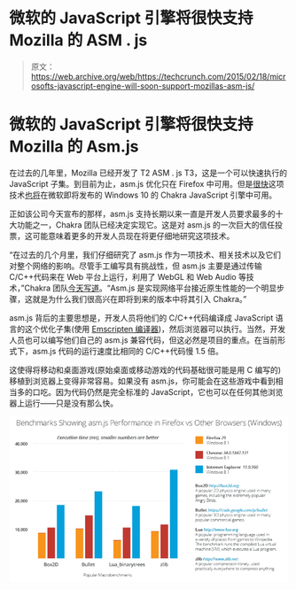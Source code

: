 # 微软的 JavaScript 引擎将很快支持 Mozilla 的 ASM . js 

> 原文：<https://web.archive.org/web/https://techcrunch.com/2015/02/18/microsofts-javascript-engine-will-soon-support-mozillas-asm-js/>

# 微软的 JavaScript 引擎将很快支持 Mozilla 的 Asm.js

在过去的几年里，Mozilla 已经开发了 T2 ASM . js T3，这是一个可以快速执行的 JavaScript 子集。到目前为止，asm.js 优化只在 Firefox 中可用。但是[很快](https://web.archive.org/web/20221207103937/https://blog.mozilla.org/luke/2015/02/18/microsoft-announces-asm-js-optimizations/)这项技术[也将](https://web.archive.org/web/20221207103937/http://blogs.msdn.com/b/ie/archive/2015/02/18/bringing-asm-js-to-the-chakra-javascript-engine-in-windows-10.aspx)在微软即将发布的 Windows 10 的 Chakra JavaScript 引擎中可用。

正如该公司今天宣布的那样，asm.js 支持长期以来一直是开发人员要求最多的十大功能之一，Chakra 团队已经决定实现它。这是对 asm.js 的一次巨大的信任投票，这可能意味着更多的开发人员现在将更仔细地研究这项技术。

“在过去的几个月里，我们仔细研究了 asm.js 作为一项技术、相关技术以及它们对整个网络的影响。尽管手工编写具有挑战性，但 asm.js 主要是通过传输 C/C++代码来在 Web 平台上运行，利用了 WebGL 和 Web Audio 等技术，”Chakra 团队[今天写道](https://web.archive.org/web/20221207103937/http://blogs.msdn.com/b/ie/archive/2015/02/18/bringing-asm-js-to-the-chakra-javascript-engine-in-windows-10.aspx)。“Asm.js 是实现网络平台接近原生性能的一个明显步骤，这就是为什么我们很高兴在即将到来的版本中将其引入 Chakra。”

asm.js 背后的主要思想是，开发人员将他们的 C/C++代码编译成 JavaScript 语言的这个优化子集(使用 [Emscripten 编译器](https://web.archive.org/web/20221207103937/https://github.com/kripken/emscripten))，然后浏览器可以执行。当然，开发人员也可以编写他们自己的 asm.js 兼容代码，但这必然是项目的重点。在当前形式下，asm.js 代码的运行速度比相同的 C/C++代码慢 1.5 倍。

这使得将移动和桌面游戏(原始桌面或移动游戏的代码基础很可能是用 C 编写的)移植到浏览器上变得非常容易。如果没有 asm.js，你可能会在这些游戏中看到相当多的口吃。因为代码仍然是完全标准的 JavaScript，它也可以在任何其他浏览器上运行——只是没有那么快。

![BenchmarkGraph_windows](img/feac5d061417200aaabd78b890031354.png)